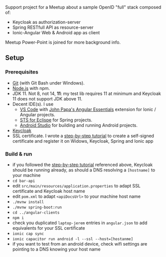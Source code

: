 Support project for a Meetup about a sample OpenID "full" stack composed of:

- Keycloak as authorization-server
- Spring RESTfull API as resource-server
- Ionic-Angular Web & Android app as client

Meetup Power-Point is joined for more background info.

## Setup

### Prerequisites

- [Git](https://git-scm.com/downloads) (with Git Bash under Windows).
- [Node.js](https://nodejs.org/en/download/) with npm.
- JDK 11. Not 8, not 14, **11**: my test lib requires 11 at minimum and Keycloak 11 does not support JDK above 11.
- Decent IDE(s). I use
  - [VS Code](https://code.visualstudio.com/download) with [John Papa's Angular Essentials](https://marketplace.visualstudio.com/items?itemName=johnpapa.angular-essentials) extension for Ionic / Angular projects.
  - [STS for Eclispe](https://spring.io/tools) for Spring projects.
  - [Android Studio](https://developer.android.com/studio) for building and running Android projects.
- [Keycloak](https://www.keycloak.org/downloads.html)
- SSL certificate. I wrote a [step-by-step tutorial](https://stackoverflow.com/a/63874376/619830) to create a self-signed certificate and register it on Widows, Keycloak, Spring and Ionic app

### Build & run

- if you followed the [step-by-step tutorial](https://stackoverflow.com/a/63874376/619830) referenced above, Keycloak should be running already, as should a DNS resolving a `[hostname]` to your machine
- `cd bar-api`
- edit `src/main/resources/application.properties` to adapt SSL certificate and Keycloak host name
- edit `pom.xml` to adapt `<apiDocsUrl>` to your machine host name
- `./mvnw install`
- `./mvnw spring-boot:run`
- `cd ../angular-clients`
- `npm i`
- check you duplicated `laptop-jerem` entries in `angular.json` to add equivalents for your SSL certificate
- `ionic cap sync`
- `ionic capacitor run android -l --ssl --host=[hostanme]`
- if you want to test from an android device, check wifi settings are pointing to a DNS knowing your host name
